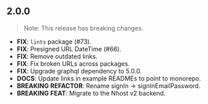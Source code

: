 ## 2.0.0

> Note: This release has breaking changes.

 - **FIX**: `lints` package (#73).
 - **FIX**: Presigned URL DateTime (#66).
 - **FIX**: Remove outdated links.
 - **FIX**: Fix broken URLs across packages.
 - **FIX**: Upgrade graphql dependency to 5.0.0.
 - **DOCS**: Update links in example READMEs to point to monorepo.
 - **BREAKING** **REFACTOR**: Rename signIn -> signInEmailPassword.
 - **BREAKING** **FEAT**: Migrate to the Nhost v2 backend.

